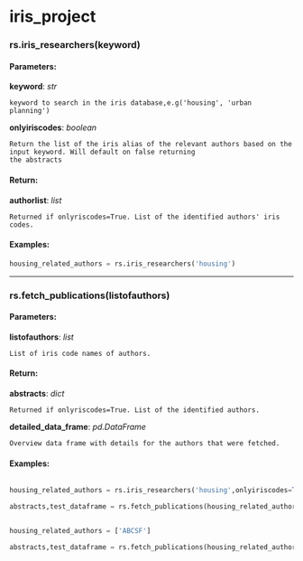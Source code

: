# iris_project


### rs.iris_researchers(keyword)




#### Parameters:
**keyword**: _str_

    keyword to search in the iris database,e.g('housing', 'urban planning')
    
**onlyiriscodes**: _boolean_
    
    Return the list of the iris alias of the relevant authors based on the input keyword. Will default on false returning
    the abstracts
    
#### Return:

**authorlist**: _list_

    Returned if onlyriscodes=True. List of the identified authors' iris codes.
    
    
    
    
#### Examples: 

```python
housing_related_authors = rs.iris_researchers('housing')
```
--------------------------------------------------------------------------------------------------------------

### rs.fetch_publications(listofauthors)




#### Parameters:
**listofauthors**: _list_

    List of iris code names of authors.
    
    
#### Return:

**abstracts**: _dict_

    Returned if onlyriscodes=True. List of the identified authors.
    
**detailed_data_frame**: _pd.DataFrame_

    Overview data frame with details for the authors that were fetched. 
    

    
    
#### Examples: 

```python

housing_related_authors = rs.iris_researchers('housing',onlyiriscodes=True)

abstracts,test_dataframe = rs.fetch_publications(housing_related_authors)

```


```python

housing_related_authors = ['ABCSF']

abstracts,test_dataframe = rs.fetch_publications(housing_related_authors)

```





